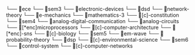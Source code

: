 └── 📁ece
    └── 📁sem3
        └── 📁electronic-devices
        └── 📁dsd
        └── 📁network-theory
        └── 📁e-mechanics
        └── 📁mathematics-3
        └── 📁[c]-constitution
    └── 📁sem4
        └── 📁analog-digital-communication
        └── 📁analog-circuits
        └── 📁[*enc]microprocessors
        └── 📁[c]-computer-architecture
        └── 📁[*enc]-sns
        └── 📁[c]-biology
    └── 📁sem5
        └── 📁em-wave
        └── 📁probability-theory
        └── 📁dsp
        └── 📁[c]-environmental-science
    └── 📁sem6
        └── 📁control-system
        └── 📁[c]-computer-networks
        